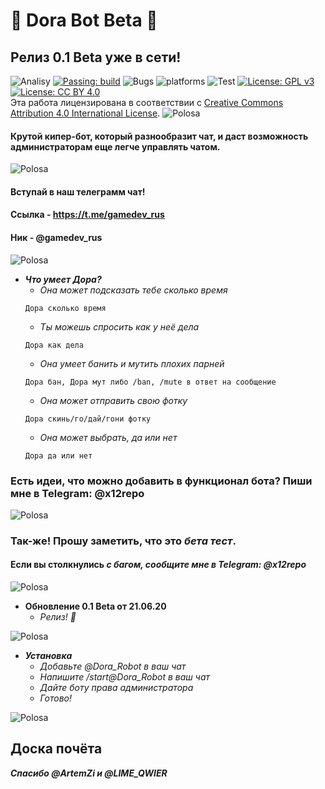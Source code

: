 # 💖 Dora Bot Beta 💖


## Релиз 0.1 Beta уже в сети!

![Analisy](https://img.shields.io/badge/quality-4.862-success)
[![Passing: build](https://img.shields.io/badge/build-passing-green.svg)](https://img.shields.io/badge/build-passing-green)
![Bugs](https://img.shields.io/badge/bug%2072-fixed-blueviolet)
![platforms](https://img.shields.io/badge/platform's-Linux%20%7C%20Ubuntu%20%7C%20Termux%20%7C%20Windows%2010-important)
![Test](https://img.shields.io/badge/test-%E2%9C%94%2078%20%7C%20%E2%9C%98%200-brightgreen)
[![License: GPL v3](https://img.shields.io/badge/License-GPLv3-blue.svg)](https://www.gnu.org/licenses/gpl-3.0)
[![License: CC BY 4.0](https://img.shields.io/badge/License-CC%20BY%204.0-lightgrey.svg)](https://creativecommons.org/licenses/by/4.0/)
</a><br />Эта работа лицензирована в соответствии с <a rel="license" href="http://creativecommons.org/licenses/by/4.0/">Creative Commons Attribution 4.0 International License</a>.
![Polosa](https://user-images.githubusercontent.com/61265099/78818286-19743180-79dd-11ea-84c5-f629f891dd4b.png)
<h4>Крутой кипер-бот, который разнообразит чат, и даст возможность администраторам еще легче управлять чатом.</h4>

![Polosa](https://user-images.githubusercontent.com/61265099/78818286-19743180-79dd-11ea-84c5-f629f891dd4b.png)

#### Вступай в наш телеграмм чат!
#### Ссылка - https://t.me/gamedev_rus
#### Ник - @gamedev_rus

![Polosa](https://user-images.githubusercontent.com/61265099/78818286-19743180-79dd-11ea-84c5-f629f891dd4b.png)

  + ***Что умеет Дора?***
    + *Она может подсказать тебе сколько время*
    ```
    Дора сколько время
    ```
    + *Ты можешь спросить как у неё дела*
    ```
    Дора как дела
    ```
    + *Она умеет банить и мутить плохих парней*
    ```
    Дора бан, Дора мут либо /ban, /mute в ответ на сообщение
    ```
    + *Она может отправить свою фотку*
    ```
    Дора скинь/го/дай/гони фотку
    ```
    + *Она может выбрать, да или нет*
    ```
    Дора да или нет
    ```

### Есть идеи, что можно добавить в функционал бота? Пиши мне в Telegram: @x12repo

![Polosa](https://user-images.githubusercontent.com/61265099/78818286-19743180-79dd-11ea-84c5-f629f891dd4b.png)

### Так-же! Прошу заметить, что это ***бета тест***.
#### Если вы столкнулись ***с багом, сообщите мне в Telegram: @x12repo***

![Polosa](https://user-images.githubusercontent.com/61265099/78818286-19743180-79dd-11ea-84c5-f629f891dd4b.png)

+ **Обновление 0.1 Beta от 21.06.20**
  + *Релиз! 🎉*

![Polosa](https://user-images.githubusercontent.com/61265099/78818286-19743180-79dd-11ea-84c5-f629f891dd4b.png)

  + ***Установка***
    + *Добавьте @Dora_Robot в ваш чат*
    + *Напишите /start@Dora_Robot в ваш чат*
    + *Дайте боту права администратора*
    + *Готово!*
 
![Polosa](https://user-images.githubusercontent.com/61265099/78818286-19743180-79dd-11ea-84c5-f629f891dd4b.png)

## Доска почёта
***Спасибо @ArtemZi и @LIME_QWIER***
<br>

